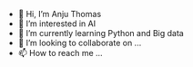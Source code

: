 - 👋 Hi, I’m Anju Thomas
- 👀 I’m interested in AI
- 🌱 I’m currently learning Python and Big data
- 💞️ I’m looking to collaborate on ...
- 📫 How to reach me ...

<!---
AnjuTomz/AnjuTomz is a ✨ special ✨ repository because its `README.md` (this file) appears on your GitHub profile.
You can click the Preview link to take a look at your changes.
--->

